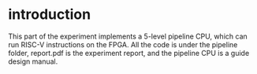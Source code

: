 # introduction
This part of the experiment implements a 5-level pipeline CPU, which can run RISC-V instructions on the FPGA.
All the code is under the pipeline folder, report.pdf is the experiment report, and the pipeline CPU is a guide design manual.

